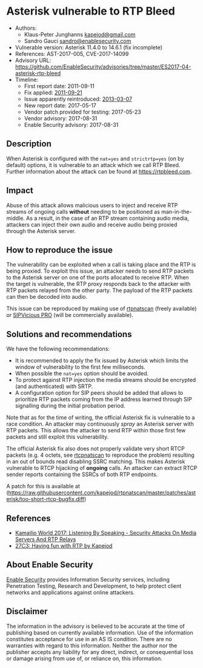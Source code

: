 # Asterisk vulnerable to RTP Bleed

- Authors: 
	- Klaus-Peter Junghanns <kapejod@gmail.com>
	- Sandro Gauci <sandro@enablesecurity.com>
- Vulnerable version: Asterisk 11.4.0 to 14.6.1 (fix incomplete)
- References: AST-2017-005, CVE-2017-14099
- Advisory URL: <https://github.com/EnableSecurity/advisories/tree/master/ES2017-04-asterisk-rtp-bleed>
- Timeline:
	- First report date: 2011-09-11
	- Fix applied: [2011-09-21](https://issues.asterisk.org/jira/browse/ASTERISK-18587)
	- Issue apparently reintroduced: [2013-03-07](https://github.com/asterisk/asterisk/commit/80b8c2349c427a94a428670f1183bdc693936813)
    - New report date: 2017-05-17
    - Vendor patch provided for testing: 2017-05-23
    - Vendor advisory: 2017-08-31
    - Enable Security advisory: 2017-08-31

## Description

When Asterisk is configured with the `nat=yes` and `strictrtp=yes` (on by default) options, it is vulnerable to an attack which we call RTP Bleed. Further information about the attack can be found at <https://rtpbleed.com>.

## Impact

Abuse of this attack allows malicious users to inject and receive RTP streams of ongoing calls **without** needing to be positioned as man-in-the-middle. As a result, in the case of an RTP stream containing audio media, attackers can inject their own audio and receive audio being proxied through the Asterisk server.

## How to reproduce the issue

The vulnerability can be exploited when a call is taking place and the RTP is being proxied. To exploit this issue, an attacker needs to send RTP packets to the Asterisk server on one of the ports allocated to receive RTP. When the target is vulnerable, the RTP proxy responds back to the attacker with RTP packets relayed from the other party. The payload of the RTP packets can then be decoded into audio.

This issue can be reproduced by making use of [rtpnatscan](https://github.com/kapejod/rtpnatscan) (freely available) or [SIPVicious PRO](https://sipvicious.pro) (will be commercially available).


## Solutions and recommendations

We have the following recommendations:

- It is recommended to apply the fix issued by Asterisk which limits the window of vulnerability to the first few milliseconds. 
- When possible the `nat=yes` option should be avoided.
- To protect against RTP injection the media streams should be encrypted (and authenticated) with SRTP.
- A configuration option for SIP peers should be added that allows to prioritize RTP packets coming from the IP address learned through SIP signalling during the initial probation period.

Note that as for the time of writing, the official Asterisk fix is vulnerable to a race condition. An attacker may continuously _spray_ an Asterisk server with RTP packets. This allows the attacker to send RTP within those first few packets and still exploit this vulnerability.

The official Asterisk fix also does not properly validate very short RTCP packets (e.g. 4 octets, see [rtcpnatscan](https://github.com/kapejod/rtpnatscan) to reproduce the problem) resulting in an out of bounds read disabling SSRC matching.
This makes Asterisk vulnerable to RTCP hijacking of **ongoing** calls. An attacker can extract RTCP sender reports containing the SSRCs of both RTP endpoints.

A patch for this is available at (https://raw.githubusercontent.com/kapejod/rtpnatscan/master/patches/asterisk/too-short-rtcp-bugfix.diff)

## References

- [Kamailio World 2017: Listening By Speaking - Security Attacks On Media Servers And RTP Relays](https://www.youtube.com/watch?v=cAia1owHy68)
- [27C3: Having fun with RTP by Kapejod](https://www.youtube.com/watch?v=cp7VDRC-RcY)


## About Enable Security

[Enable Security](https://www.enablesecurity.com) provides Information Security services, including Penetration Testing, Research and Development, to help protect client networks and applications against online attackers.

## Disclaimer

The information in the advisory is believed to be accurate at the time of publishing based on currently available information. Use of the information constitutes acceptance for use in an AS IS condition. There are no warranties with regard to this information. Neither the author nor the publisher accepts any liability for any direct, indirect, or consequential loss or damage arising from use of, or reliance on, this information.


